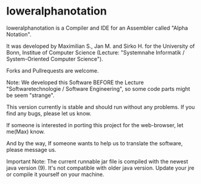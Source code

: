 # loweralphanotation

loweralphanotation is a Compiler and IDE for an Assembler called "Alpha Notation".

It was developed by Maximilian S., Jan M. and Sirko H. for the University of Bonn, Institue of Computer Science (Lecture: "Systemnahe Informatik / System-Oriented Computer Science").

Forks and Pullrequests are welcome.

Note: We developed this Software BEFORE the Lecture "Softwaretechnologie / Software Engineering", so some code parts might be seem "strange".

This version currently is stable and should run without any problems. If you find any bugs, please let us know.

If someone is interested in porting this project for the web-browser, let me(Max) know.

And by the way, If someone wants to help us to translate the software, please message us.

Important Note:
The current runnable jar file is compiled with the newest java version (9). It's not compatible with older java version. Update your jre or compile it yourself on your machine.

 
